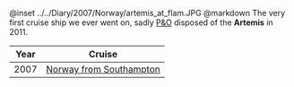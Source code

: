 @inset		../../Diary/2007/Norway/artemis_at_flam.JPG
@markdown
The very first cruise ship we ever went on, sadly [P&O](P&O) disposed of the **Artemis** in 2011.

|Year|Cruise|
|-|-|
|2007|[Norway from Southampton](2007/Norway/artemis)|
